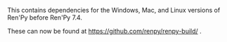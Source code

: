 This contains dependencies for the Windows, Mac, and Linux versions of Ren'Py before Ren'Py 7.4. 

These can now be found at https://github.com/renpy/renpy-build/ .
